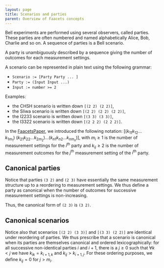 ```yaml
---
layout: page
title: Scenarios and parties
parent: Overview of Faacets concepts
---
```


Bell experiments are performed using several observers, called parties.
These parties are often numbered and named alphabetically Alice, Bob,
Charlie and so on. A sequence of parties is a Bell scenario.

A party is unambiguously described by a sequence giving the number of
outcomes for each measurement settings.

A scenario can be represented in plain text using the following grammar:

-   `Scenario := [Party Party ... ]`
-   `Party := (Input Input ...)`
-   `Input := number >= 2`

Examples:

-   the CHSH scenario is written down `[(2 2) (2 2)]`,
-   the Sliwa scenario is written down `[(2 2) (2 2) (2 2)]`,
-   the I2233 scenario is written down `[(3 3) (3 3)]`,
-   the I3322 scenario is written down `[(2 2 2) (2 2 2)]`.

In the [FaacetsPaper](http://www.arxiv.org), we introduced the following
notation:
$[(k_{11} k_{12} \ldots k_{1 m_1})~(k_{21} k_{22} \ldots k_{2 m_2}) \ldots (k_{n 1} k_{n 2} \ldots k_{n m_n})]$,
with $m_i \ge 1$ is the number of measurement settings for the
$i^\text{th}$ party and $k_{i j} \ge 2$ is the number of measurement
outcomes for the $j^\text{th}$ measurement setting of the $i^\text{th}$
party.

Canonical parties
-----------------

Notice that parties `(3 2)` and `(2 3)` have essentially the same
measurement structure up to a reordering to measurement settings. We
thus define a party as canonical when the number of outcomes for
successive measurement settings is non-increasing.

Thus, the canonical form of `(2 3)` is `(3 2)`.

Canonical scenarios
-------------------

Notice also that scenarios `[(2 2) (3 3)]` and `[(3 3) (2 2)]` are
identical under reordering of parties. We thus prescribe that a scenario
is canonical when its parties are themselves canonical and ordered
lexicographically: for all successive non-identical parties $i$ and
$i+1$, there is a $j \ge 0$ such that $\forall k < j$ we have
$k_{i k} = k_{i+1, k}$ and $k_{i j} > k_{i+1, j}$. For these ordering
purposes, we define $k_{i j} = 0$ for $j > m_i$.
